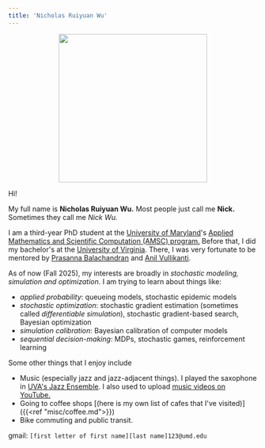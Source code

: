 ```yaml
---
title: 'Nicholas Ruiyuan Wu'
---
```

<div style="text-align: center;">

<img src="me_2024-10-25.jpg" width=300/>

</div>

Hi! 

My full name is **Nicholas Ruiyuan Wu.** Most people just call me **Nick.** Sometimes they call me *Nick Wu.*

I am a third-year PhD student at the [University of Maryland](https://maryland.edu/)'s [Applied Mathematics and Scientific Computation (AMSC) program.](https://amsc.umd.edu) Before that, I did my bachelor's at the [University of Virginia](https://www.virginia.edu/). There, I was very fortunate to be mentored by 
[Prasanna Balachandran](https://engineering.virginia.edu/faculty/prasanna-balachandran)
and [Anil Vullikanti](https://biocomplexity.virginia.edu/person/anil-vullikanti).

As of now (Fall 2025), my interests are broadly in *stochastic modeling, simulation and optimization*. I am trying to learn about things like:
- *applied probability*: queueing models, stochastic epidemic models
- *stochastic optimization*: stochastic gradient estimation (sometimes called *differentiable simulation*), stochastic gradient-based search, Bayesian optimization
- *simulation calibration*: Bayesian calibration of computer models
- *sequential decision-making*: MDPs, stochastic games, reinforcement learning

Some other things that I enjoy include
- Music (especially jazz and jazz-adjacent things). I played the saxophone in [UVA's Jazz Ensemble](https://www.youtube.com/watch?v=VESyseJabG4). I also used to upload [music videos on YouTube.](https://www.youtube.com/sladjkf)
- Going to coffee shops [(here is my own list of cafes that I've visited)]({{<ref "misc/coffee.md">}})
- Bike commuting and public transit.

gmail: `[first letter of first name][last name]123@umd.edu`
